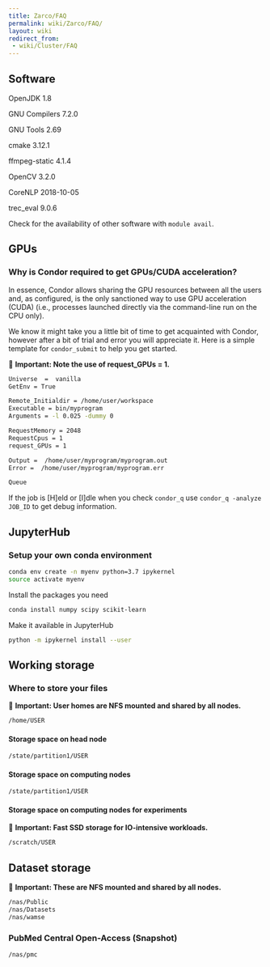 ```yaml
---
title: Zarco/FAQ
permalink: wiki/Zarco/FAQ/
layout: wiki
redirect_from:
 - wiki/Cluster/FAQ
---
```


Software
--------

OpenJDK 1.8

GNU Compilers 7.2.0

GNU Tools 2.69

cmake 3.12.1

ffmpeg-static 4.1.4

OpenCV 3.2.0

CoreNLP 2018-10-05

trec_eval 9.0.6

Check for the availability of other software with `module avail`.

GPUs
----

### Why is Condor required to get GPUs/CUDA acceleration?

In essence, Condor allows sharing the GPU resources between all the users
and, as configured, is the only sanctioned way to use GPU acceleration (CUDA)
(i.e., processes launched directly via the command-line run on the CPU only).

We know it might take you a little bit of time to get acquainted with Condor,
however after a bit of trial and error you will appreciate it.
Here is a simple template for `condor_submit` to help you get started.

📖 **Important: Note the use of request_GPUs = 1.**

```bash
Universe  =  vanilla
GetEnv = True

Remote_Initialdir = /home/user/workspace
Executable = bin/myprogram
Arguments = -l 0.025 -dummy 0

RequestMemory = 2048
RequestCpus = 1
request_GPUs = 1

Output =  /home/user/myprogram/myprogram.out
Error =  /home/user/myprogram/myprogram.err

Queue
```

If the job is [H]eld or [I]dle when you check `condor_q`
use `condor_q -analyze JOB_ID` to get debug information.

JupyterHub
----------

### Setup your own conda environment

```bash
conda env create -n myenv python=3.7 ipykernel
source activate myenv
```

Install the packages you need

```bash
conda install numpy scipy scikit-learn
```

Make it available in JupyterHub

```bash
python -m ipykernel install --user
```

Working storage
---------------

### Where to store your files

📖 **Important: User homes are NFS mounted and shared by all nodes.**

```bash
/home/USER
```

#### Storage space on head node

```bash
/state/partition1/USER
```

#### Storage space on computing nodes

```bash
/state/partition1/USER
```

#### Storage space on computing nodes for experiments

📖 **Important: Fast SSD storage for IO-intensive workloads.**

```bash
/scratch/USER
```

Dataset storage
---------------

📖 **Important: These are NFS mounted and shared by all nodes.**

```bash
/nas/Public
/nas/Datasets
/nas/wamse
```

### PubMed Central Open-Access (Snapshot)

```bash
/nas/pmc
```
